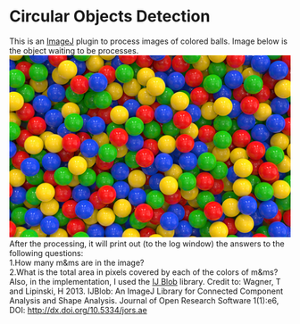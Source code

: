 # Circular Objects Detection
This is an [ImageJ](https://imagej.nih.gov/ij/) plugin to process images of colored balls. Image below is the object waiting to be processes. ![colored_balls](https://github.com/zheliu422/Circular-Objects-Detection/blob/master/colored_balls.png) 
After the processing, it will print out (to the log window) the answers to the following questions:<br />
1.How many m&ms are in the image? <br />
2.What is the total area in pixels covered by each of the colors of m&ms?<br />
Also, in the implementation, I used the [IJ Blob](https://imagej.net/IJ_Blob) library. Credit to: Wagner, T and Lipinski, H 2013. IJBlob: An ImageJ Library for Connected Component Analysis and Shape Analysis. Journal of Open Research Software 1(1):e6, DOI: http://dx.doi.org/10.5334/jors.ae
